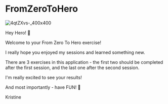 # FromZeroToHero

![4qtZXvs-_400x400](https://user-images.githubusercontent.com/86930618/223225312-6c683561-732a-47a4-bcb0-9bfa7d9465ea.jpg)


Hey Hero! 🦾

Welcome to your From Zero To Hero exercise!

I really hope you enjoyed my sessions and learned something new.

There are 3 exercises in this application - the first two should be completed after the first session, and the last one after the second session. 

I'm really excited to see your results!

And most importantly - have FUN! 🥳

Kristine
